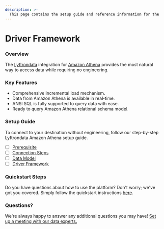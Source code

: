 ```yaml
---
description: >-
  This page contains the setup guide and reference information for the Amazon Athena source connector.
---
```


# Driver Framework

### Overview

The [Lyftrondata](https://www.lyftrondata.com/) integration for [Amazon Athena](None) provides the most natural way to access data while requiring no engineering.

### Key Features

* Comprehensive incremental load mechanism.
* Data from Amazon Athena is available in real-time.&#x20;
* ANSI SQL is fully supported to query data with ease.
* Ready to query Amazon Athena relational schema model.

### Setup Guide

To connect to your destination without engineering, follow our step-by-step Lyftrondata Amazon Athena setup guide.

* [ ] [Prerequisite](../prerequisite.md)
* [ ] [Connection Steps](../connection-steps.md)
* [ ] [Data Model](../data-model/erd.md)
* [ ] [Driver Framework](../driver-framework/)

### Quickstart Steps

Do you have questions about how to use the platform? Don't worry; we've got you covered. Simply follow the quickstart instructions [here](../driver-framework/README.md).

### Questions? <a href="#questions" id="questions"></a>

We're always happy to answer any additional questions you may have! [Set up a meeting with our data experts.](https://www.lyftrondata.com/book-a-meeting/)


